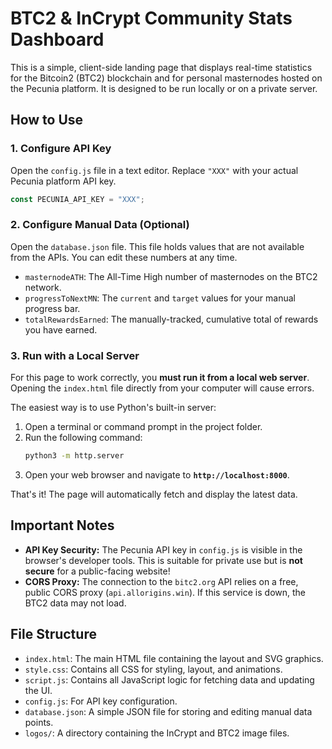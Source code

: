 # BTC2 & InCrypt Community Stats Dashboard

This is a simple, client-side landing page that displays real-time statistics for the Bitcoin2 (BTC2) blockchain and for personal masternodes hosted on the Pecunia platform. It is designed to be run locally or on a private server.

## How to Use

### 1. Configure API Key
Open the `config.js` file in a text editor. Replace `"XXX"` with your actual Pecunia platform API key.
```javascript
const PECUNIA_API_KEY = "XXX";
```

### 2. Configure Manual Data (Optional)
Open the `database.json` file. This file holds values that are not available from the APIs. You can edit these numbers at any time.

*   `masternodeATH`: The All-Time High number of masternodes on the BTC2 network.
*   `progressToNextMN`: The `current` and `target` values for your manual progress bar.
*   `totalRewardsEarned`: The manually-tracked, cumulative total of rewards you have earned.

### 3. Run with a Local Server
For this page to work correctly, you **must run it from a local web server**. Opening the `index.html` file directly from your computer will cause errors.

The easiest way is to use Python's built-in server:

1.  Open a terminal or command prompt in the project folder.
2.  Run the following command:
    ```bash
    python3 -m http.server
    ```
3.  Open your web browser and navigate to **`http://localhost:8000`**.

That's it! The page will automatically fetch and display the latest data.

## Important Notes

*   **API Key Security:** The Pecunia API key in `config.js` is visible in the browser's developer tools. This is suitable for private use but is **not secure** for a public-facing website!
*   **CORS Proxy:** The connection to the `bitc2.org` API relies on a free, public CORS proxy (`api.allorigins.win`). If this service is down, the BTC2 data may not load.

## File Structure

*   `index.html`: The main HTML file containing the layout and SVG graphics.
*   `style.css`: Contains all CSS for styling, layout, and animations.
*   `script.js`: Contains all JavaScript logic for fetching data and updating the UI.
*   `config.js`: For API key configuration.
*   `database.json`: A simple JSON file for storing and editing manual data points.
*   `logos/`: A directory containing the InCrypt and BTC2 image files.
```